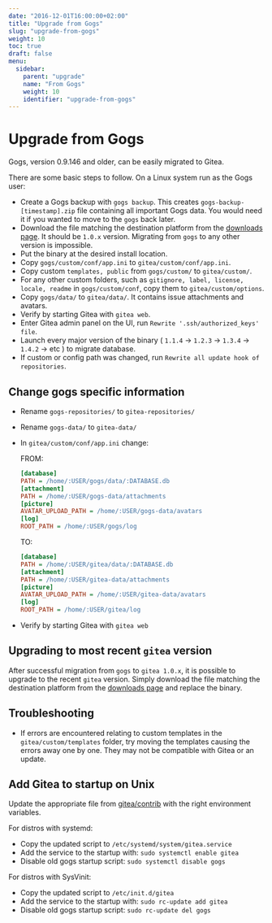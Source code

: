 ```yaml
---
date: "2016-12-01T16:00:00+02:00"
title: "Upgrade from Gogs"
slug: "upgrade-from-gogs"
weight: 10
toc: true
draft: false
menu:
  sidebar:
    parent: "upgrade"
    name: "From Gogs"
    weight: 10
    identifier: "upgrade-from-gogs"
---
```


# Upgrade from Gogs

Gogs, version 0.9.146 and older, can be easily migrated to Gitea.

There are some basic steps to follow. On a Linux system run as the Gogs user:

* Create a Gogs backup with `gogs backup`. This creates `gogs-backup-[timestamp].zip` file
  containing all important Gogs data. You would need it if you wanted to move to the `gogs` back later.
* Download the file matching the destination platform from the [downloads page](https://dl.gitea.io/gitea/).
 It should be `1.0.x` version. Migrating from `gogs` to any other version is impossible.
* Put the binary at the desired install location.
* Copy `gogs/custom/conf/app.ini` to `gitea/custom/conf/app.ini`.
* Copy custom `templates, public` from `gogs/custom/` to `gitea/custom/`.
* For any other custom folders, such as `gitignore, label, license, locale, readme` in
  `gogs/custom/conf`, copy them to `gitea/custom/options`.
* Copy `gogs/data/` to `gitea/data/`. It contains issue attachments and avatars.
* Verify by starting Gitea with `gitea web`.
* Enter Gitea admin panel on the UI, run `Rewrite '.ssh/authorized_keys' file`.
* Launch every major version of the binary ( `1.1.4` → `1.2.3` → `1.3.4` → `1.4.2` →  etc ) to migrate database.
* If custom or config path was changed, run `Rewrite all update hook of repositories`.

## Change gogs specific information

* Rename `gogs-repositories/` to `gitea-repositories/`
* Rename `gogs-data/` to `gitea-data/`
* In `gitea/custom/conf/app.ini` change:

  FROM:

  ```ini
  [database]
  PATH = /home/:USER/gogs/data/:DATABASE.db
  [attachment]
  PATH = /home/:USER/gogs-data/attachments
  [picture]
  AVATAR_UPLOAD_PATH = /home/:USER/gogs-data/avatars
  [log]
  ROOT_PATH = /home/:USER/gogs/log
  ```

  TO:

  ```ini
  [database]
  PATH = /home/:USER/gitea/data/:DATABASE.db
  [attachment]
  PATH = /home/:USER/gitea-data/attachments
  [picture]
  AVATAR_UPLOAD_PATH = /home/:USER/gitea-data/avatars
  [log]
  ROOT_PATH = /home/:USER/gitea/log
  ```

* Verify by starting Gitea with `gitea web`

## Upgrading to most recent `gitea` version

After successful migration from `gogs` to `gitea 1.0.x`, it is possible to upgrade to the recent `gitea` version.
Simply download the file matching the destination platform from the [downloads page](https://dl.gitea.io/gitea)
and replace the binary.

## Troubleshooting

* If errors are encountered relating to custom templates in the `gitea/custom/templates`
  folder, try moving the templates causing the errors away one by one. They may not be
  compatible with Gitea or an update.

## Add Gitea to startup on Unix

Update the appropriate file from [gitea/contrib](https://github.com/go-gitea/gitea/tree/master/contrib)
with the right environment variables.

For distros with systemd:

* Copy the updated script to `/etc/systemd/system/gitea.service`
* Add the service to the startup with: `sudo systemctl enable gitea`
* Disable old gogs startup script: `sudo systemctl disable gogs`

For distros with SysVinit:

* Copy the updated script to `/etc/init.d/gitea`
* Add the service to the startup with: `sudo rc-update add gitea`
* Disable old gogs startup script: `sudo rc-update del gogs`
